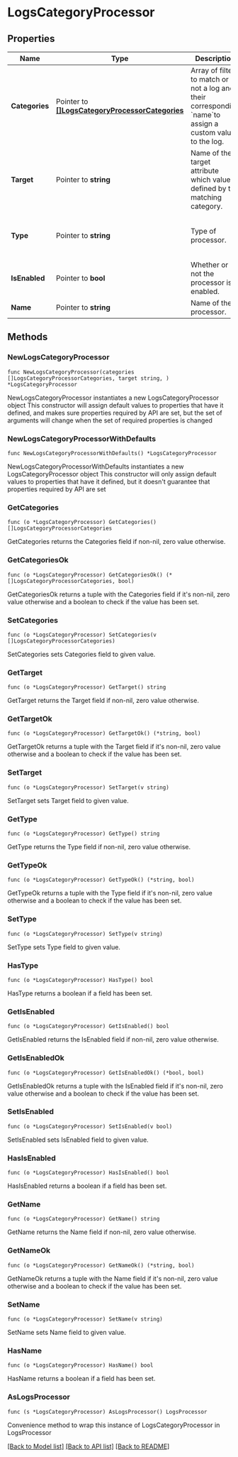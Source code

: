 # LogsCategoryProcessor

## Properties

Name | Type | Description | Notes
------------ | ------------- | ------------- | -------------
**Categories** | Pointer to [**[]LogsCategoryProcessorCategories**](LogsCategoryProcessor_categories.md) | Array of filters to match or not a log and their corresponding &#x60;name&#x60;to assign a custom value to the log. | 
**Target** | Pointer to **string** | Name of the target attribute which value is defined by the matching category. | 
**Type** | Pointer to **string** | Type of processor. | [optional] [readonly] [default to "category-processor"]
**IsEnabled** | Pointer to **bool** | Whether or not the processor is enabled. | [optional] [default to false]
**Name** | Pointer to **string** | Name of the processor. | [optional] 

## Methods

### NewLogsCategoryProcessor

`func NewLogsCategoryProcessor(categories []LogsCategoryProcessorCategories, target string, ) *LogsCategoryProcessor`

NewLogsCategoryProcessor instantiates a new LogsCategoryProcessor object
This constructor will assign default values to properties that have it defined,
and makes sure properties required by API are set, but the set of arguments
will change when the set of required properties is changed

### NewLogsCategoryProcessorWithDefaults

`func NewLogsCategoryProcessorWithDefaults() *LogsCategoryProcessor`

NewLogsCategoryProcessorWithDefaults instantiates a new LogsCategoryProcessor object
This constructor will only assign default values to properties that have it defined,
but it doesn't guarantee that properties required by API are set

### GetCategories

`func (o *LogsCategoryProcessor) GetCategories() []LogsCategoryProcessorCategories`

GetCategories returns the Categories field if non-nil, zero value otherwise.

### GetCategoriesOk

`func (o *LogsCategoryProcessor) GetCategoriesOk() (*[]LogsCategoryProcessorCategories, bool)`

GetCategoriesOk returns a tuple with the Categories field if it's non-nil, zero value otherwise
and a boolean to check if the value has been set.

### SetCategories

`func (o *LogsCategoryProcessor) SetCategories(v []LogsCategoryProcessorCategories)`

SetCategories sets Categories field to given value.


### GetTarget

`func (o *LogsCategoryProcessor) GetTarget() string`

GetTarget returns the Target field if non-nil, zero value otherwise.

### GetTargetOk

`func (o *LogsCategoryProcessor) GetTargetOk() (*string, bool)`

GetTargetOk returns a tuple with the Target field if it's non-nil, zero value otherwise
and a boolean to check if the value has been set.

### SetTarget

`func (o *LogsCategoryProcessor) SetTarget(v string)`

SetTarget sets Target field to given value.


### GetType

`func (o *LogsCategoryProcessor) GetType() string`

GetType returns the Type field if non-nil, zero value otherwise.

### GetTypeOk

`func (o *LogsCategoryProcessor) GetTypeOk() (*string, bool)`

GetTypeOk returns a tuple with the Type field if it's non-nil, zero value otherwise
and a boolean to check if the value has been set.

### SetType

`func (o *LogsCategoryProcessor) SetType(v string)`

SetType sets Type field to given value.

### HasType

`func (o *LogsCategoryProcessor) HasType() bool`

HasType returns a boolean if a field has been set.

### GetIsEnabled

`func (o *LogsCategoryProcessor) GetIsEnabled() bool`

GetIsEnabled returns the IsEnabled field if non-nil, zero value otherwise.

### GetIsEnabledOk

`func (o *LogsCategoryProcessor) GetIsEnabledOk() (*bool, bool)`

GetIsEnabledOk returns a tuple with the IsEnabled field if it's non-nil, zero value otherwise
and a boolean to check if the value has been set.

### SetIsEnabled

`func (o *LogsCategoryProcessor) SetIsEnabled(v bool)`

SetIsEnabled sets IsEnabled field to given value.

### HasIsEnabled

`func (o *LogsCategoryProcessor) HasIsEnabled() bool`

HasIsEnabled returns a boolean if a field has been set.

### GetName

`func (o *LogsCategoryProcessor) GetName() string`

GetName returns the Name field if non-nil, zero value otherwise.

### GetNameOk

`func (o *LogsCategoryProcessor) GetNameOk() (*string, bool)`

GetNameOk returns a tuple with the Name field if it's non-nil, zero value otherwise
and a boolean to check if the value has been set.

### SetName

`func (o *LogsCategoryProcessor) SetName(v string)`

SetName sets Name field to given value.

### HasName

`func (o *LogsCategoryProcessor) HasName() bool`

HasName returns a boolean if a field has been set.


### AsLogsProcessor

`func (s *LogsCategoryProcessor) AsLogsProcessor() LogsProcessor`

Convenience method to wrap this instance of LogsCategoryProcessor in LogsProcessor

[[Back to Model list]](../README.md#documentation-for-models) [[Back to API list]](../README.md#documentation-for-api-endpoints) [[Back to README]](../README.md)


